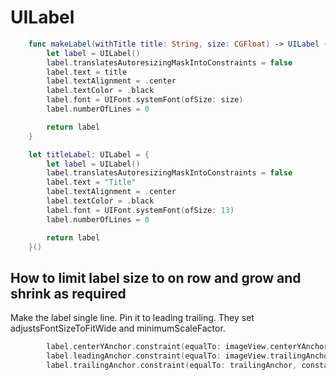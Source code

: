 # UILabel

```swift
    func makeLabel(withTitle title: String, size: CGFloat) -> UILabel {
        let label = UILabel()
        label.translatesAutoresizingMaskIntoConstraints = false
        label.text = title
        label.textAlignment = .center
        label.textColor = .black
        label.font = UIFont.systemFont(ofSize: size)
        label.numberOfLines = 0

        return label
    }

    let titleLabel: UILabel = {
        let label = UILabel()
        label.translatesAutoresizingMaskIntoConstraints = false
        label.text = "Title"
        label.textAlignment = .center
        label.textColor = .black
        label.font = UIFont.systemFont(ofSize: 13)
        label.numberOfLines = 0

        return label
    }()
```

## How to limit label size to on row and grow and shrink as required

Make the label single line. Pin it to leading trailing.  They set adjustsFontSizeToFitWide and minimumScaleFactor.

```swift
        label.centerYAnchor.constraint(equalTo: imageView.centerYAnchor).isActive = true
        label.leadingAnchor.constraint(equalTo: imageView.trailingAnchor, constant: LocalSpacing.betweenImageAndLabel).isActive = true
        label.trailingAnchor.constraint(equalTo: trailingAnchor, constant: -8).isActive = true

```
